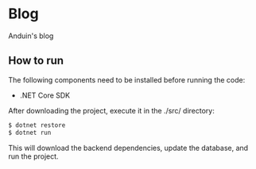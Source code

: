 # Blog

Anduin's blog

## How to run

The following components need to be installed before running the code:

* .NET Core SDK

After downloading the project, execute it in the ./src/ directory:

```bash
$ dotnet restore
$ dotnet run
```

This will download the backend dependencies, update the database, and run the project.

